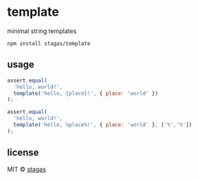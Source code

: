 
# template

minimal string templates

`npm install stagas/template`

## usage

```js
assert.equal(
  'hello, world!',
  template('hello, {place}!', { place: 'world' })
);

assert.equal(
  'hello, world!',
  template('hello, %place%!', { place: 'world' }, ['%','%'])
);
```

## license

MIT &copy; [stagas](https://github.com/stagas)
